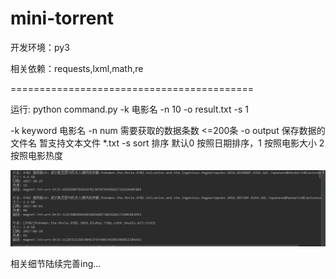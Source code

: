 # mini-torrent

开发环境：py3

相关依赖：requests,lxml,math,re

==========================================

运行: python command.py -k 电影名 -n 10 -o result.txt -s 1

-k keyword 电影名
-n num 需要获取的数据条数 <=200条
-o output 保存数据的文件名 暂支持文本文件 *.txt
-s sort 排序 默认0 按照日期排序，1 按照电影大小 2 按照电影热度

![GitHub][github]

[github]: demo.png

相关细节陆续完善ing...